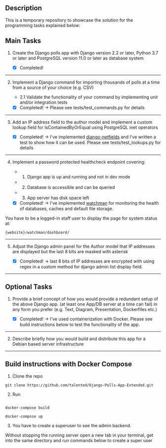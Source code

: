 ## Description

<p>This is a temporary repository to showcase the solution for the programming tasks
explained below:</p>

## Main Tasks

1. Create the Django polls app with Django version 2.2 or later, Python 3.7 or later and PostgreSQL version 11.0 or later as database system

   - [x] Completed!

---

2. Implement a Django command for importing thousands of polls at a time from a source of your choice (e.g. CSV)

   - 2.1 Validate the functionality of your command by implementing unit and/or integration tests

   - [x] Completed! -> Please see tests/test_commands.py for details

---

3. Add an IP address field to the author model and implement a custom lookup field for IsContainedByOrEqual using PostgreSQL inet operators

   - [x] Completed! -> I've implemented [django-netfields](https://pypi.org/project/django-netfields/ "django-netfiels") and I've written a test to show how it can be used. Please see tests/test_lookups.py for details

---

4. Implement a password protected healthcheck endpoint covering:

   - 1. Django app is up and running and not in dev mode
   - 2. Database is accessible and can be queried
   - 3. App server has disk space left

   - [x] Completed! -> I've implemented [watchman](https://github.com/mwarkentin/django-watchman "watchman") for monitoring the health of databases, caches and default file storage.

You have to be a logged-in staff user to display the page for system status at:

```shell
{website}/watchman/dashboard/
```

---

5. Adjust the Django admin panel for the Author model that IP addresses are displayed but the last 8 bits are masked with asterisk

   - [x] Completed! -> last 8 bits of IP addresses are encrypted with using regex in a custom method for django admin list display field.

---

## Optional Tasks

1. Provide a brief concept of how you would provide a redundant setup of the above Django app. (at least one App/DB server at a time can fail) in any form you prefer (e.g. Text, Diagram, Presentation, Dockerfiles etc.)

   - [x] Completed! -> I've used containerization with Docker. Please see build instructions below to test the functionality of the app.

---

2. Describe briefly how you would build and distribute this app for a Debian based server infrastructure

---

## Build instructions with Docker Compose

1. Clone the repo

```shell
git clone https://github.com/talented/Django-Polls-App-Extended.git
```

2. Run

```shell

docker-compose build

docker-compose up
```

3. You have to create a superuser to see the admin backend.

Without stopping the running server open a new tab in your terminal, get into the same directory and run commands below to create a super user

